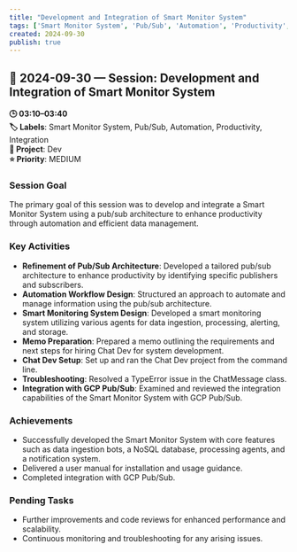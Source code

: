```yaml
---
title: "Development and Integration of Smart Monitor System"
tags: ['Smart Monitor System', 'Pub/Sub', 'Automation', 'Productivity', 'Integration']
created: 2024-09-30
publish: true
---
```


## 📅 2024-09-30 — Session: Development and Integration of Smart Monitor System

**🕒 03:10–03:40**  
**🏷️ Labels**: Smart Monitor System, Pub/Sub, Automation, Productivity, Integration  
**📂 Project**: Dev  
**⭐ Priority**: MEDIUM  


### Session Goal
The primary goal of this session was to develop and integrate a Smart Monitor System using a pub/sub architecture to enhance productivity through automation and efficient data management.

### Key Activities
- **Refinement of Pub/Sub Architecture**: Developed a tailored pub/sub architecture to enhance productivity by identifying specific publishers and subscribers.
- **Automation Workflow Design**: Structured an approach to automate and manage information using the pub/sub architecture.
- **Smart Monitoring System Design**: Developed a smart monitoring system utilizing various agents for data ingestion, processing, alerting, and storage.
- **Memo Preparation**: Prepared a memo outlining the requirements and next steps for hiring Chat Dev for system development.
- **Chat Dev Setup**: Set up and ran the Chat Dev project from the command line.
- **Troubleshooting**: Resolved a TypeError issue in the ChatMessage class.
- **Integration with GCP Pub/Sub**: Examined and reviewed the integration capabilities of the Smart Monitor System with GCP Pub/Sub.

### Achievements
- Successfully developed the Smart Monitor System with core features such as data ingestion bots, a NoSQL database, processing agents, and a notification system.
- Delivered a user manual for installation and usage guidance.
- Completed integration with GCP Pub/Sub.

### Pending Tasks
- Further improvements and code reviews for enhanced performance and scalability.
- Continuous monitoring and troubleshooting for any arising issues.
